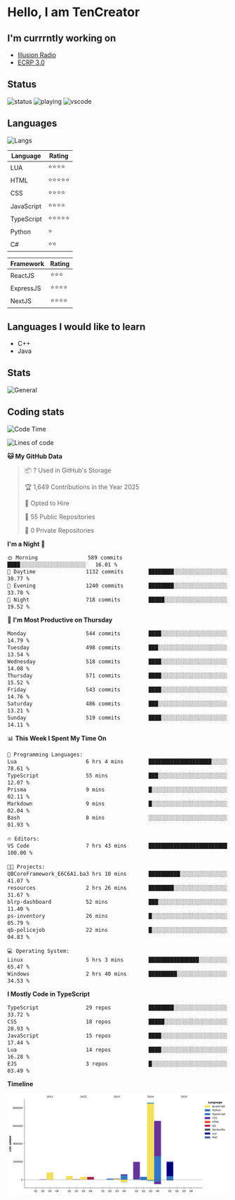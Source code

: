 # Hello, I am TenCreator

## I'm currrntly working on
- [Illusion Radio](https://illusionradio.co.uk/)
- [ECRP 3.0](http://github.com/Emerald-Coast-Roleplay/)

## Status
![status](https://api.statusbadges.me/badge/status/518334475038359555?simple=true&style=for-the-badge)
![playing](https://api.statusbadges.me/badge/playing/518334475038359555?style=for-the-badge)
![vscode](https://api.statusbadges.me/badge/vscode/518334475038359555?style=for-the-badge)

## Languages
![Langs](https://github-readme-stats.vercel.app/api/top-langs/?username=tencreator&layout=compact&theme=radical)


|Language|Rating|
|--------|------|
|LUA|⭐️⭐️⭐️⭐️|
|HTML|⭐️⭐️⭐️⭐️⭐️|
|CSS|⭐️⭐️⭐️⭐️|
|JavaScript|⭐️⭐️⭐️⭐️|
|TypeScript|⭐️⭐️⭐️⭐️⭐️|
|Python|⭐️|
|C#|⭐️⭐️ |

|Framework|Rating|
|--------|------|
|ReactJS|⭐️⭐️⭐|
|ExpressJS|⭐️⭐️⭐️⭐️|
|NextJS|⭐️⭐️⭐⭐️|

## Languages I would like to learn
- C++
- Java

## Stats
![General](https://github-readme-stats.vercel.app/api?username=tencreator&show_icons=true&theme=radical)

## Coding stats

<!--START_SECTION:waka-->
![Code Time](http://img.shields.io/badge/Code%20Time-508%20hrs%2039%20mins-blue)

![Lines of code](https://img.shields.io/badge/From%20Hello%20World%20I%27ve%20Written-2.2%20million%20lines%20of%20code-blue)

**🐱 My GitHub Data** 

> 📦 ? Used in GitHub's Storage 
 > 
> 🏆 1,649 Contributions in the Year 2025
 > 
> 💼 Opted to Hire
 > 
> 📜 55 Public Repositories 
 > 
> 🔑 0 Private Repositories 
 > 
**I'm a Night 🦉** 

```text
🌞 Morning                589 commits         ████░░░░░░░░░░░░░░░░░░░░░   16.01 % 
🌆 Daytime                1132 commits        ████████░░░░░░░░░░░░░░░░░   30.77 % 
🌃 Evening                1240 commits        ████████░░░░░░░░░░░░░░░░░   33.70 % 
🌙 Night                  718 commits         █████░░░░░░░░░░░░░░░░░░░░   19.52 % 
```
📅 **I'm Most Productive on Thursday** 

```text
Monday                   544 commits         ████░░░░░░░░░░░░░░░░░░░░░   14.79 % 
Tuesday                  498 commits         ███░░░░░░░░░░░░░░░░░░░░░░   13.54 % 
Wednesday                518 commits         ████░░░░░░░░░░░░░░░░░░░░░   14.08 % 
Thursday                 571 commits         ████░░░░░░░░░░░░░░░░░░░░░   15.52 % 
Friday                   543 commits         ████░░░░░░░░░░░░░░░░░░░░░   14.76 % 
Saturday                 486 commits         ███░░░░░░░░░░░░░░░░░░░░░░   13.21 % 
Sunday                   519 commits         ████░░░░░░░░░░░░░░░░░░░░░   14.11 % 
```


📊 **This Week I Spent My Time On** 

```text
💬 Programming Languages: 
Lua                      6 hrs 4 mins        ████████████████████░░░░░   78.61 % 
TypeScript               55 mins             ███░░░░░░░░░░░░░░░░░░░░░░   12.07 % 
Prisma                   9 mins              █░░░░░░░░░░░░░░░░░░░░░░░░   02.11 % 
Markdown                 9 mins              █░░░░░░░░░░░░░░░░░░░░░░░░   02.04 % 
Bash                     8 mins              ░░░░░░░░░░░░░░░░░░░░░░░░░   01.93 % 

🔥 Editors: 
VS Code                  7 hrs 43 mins       █████████████████████████   100.00 % 

🐱‍💻 Projects: 
QBCoreFramework_E6C6A1.ba3 hrs 10 mins       ██████████░░░░░░░░░░░░░░░   41.07 % 
resources                2 hrs 26 mins       ████████░░░░░░░░░░░░░░░░░   31.67 % 
blrp-dashboard           52 mins             ███░░░░░░░░░░░░░░░░░░░░░░   11.40 % 
ps-inventory             26 mins             █░░░░░░░░░░░░░░░░░░░░░░░░   05.79 % 
qb-policejob             22 mins             █░░░░░░░░░░░░░░░░░░░░░░░░   04.83 % 

💻 Operating System: 
Linux                    5 hrs 3 mins        ████████████████░░░░░░░░░   65.47 % 
Windows                  2 hrs 40 mins       █████████░░░░░░░░░░░░░░░░   34.53 % 
```

**I Mostly Code in TypeScript** 

```text
TypeScript               29 repos            ████████░░░░░░░░░░░░░░░░░   33.72 % 
CSS                      18 repos            █████░░░░░░░░░░░░░░░░░░░░   20.93 % 
JavaScript               15 repos            ████░░░░░░░░░░░░░░░░░░░░░   17.44 % 
Lua                      14 repos            ████░░░░░░░░░░░░░░░░░░░░░   16.28 % 
EJS                      3 repos             █░░░░░░░░░░░░░░░░░░░░░░░░   03.49 % 
```



**Timeline**

![Lines of Code chart](https://raw.githubusercontent.com/tencreator/tencreator/main/assets/bar_graph.png)


<!--END_SECTION:waka-->
